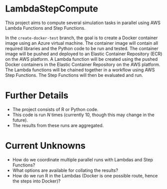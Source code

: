 # LambdaStepCompute

This project aims to compute several simulation tasks in parallel using AWS Lambda Functions and Step Functions.

In the `create-docker-test` branch, the goal is to create a Docker container image using an Azure virtual machine. The container image will contain all required libraries and the Python code to be run and tested. The container image will be pushed and deployed to an Elastic Container Repository (ECR) on the AWS platform. A Lambda function will be created using the pushed Docker containers in the Elastic Container Repository on the AWS platform. The Lambda functions will be chained together in a workflow using AWS Step Functions. The Step Functions will then be evaluated and run.

# Further Details

- The project consists of R or Python code.
- This code is run *N* times (currently 10, though this may change in the future).
- The results from these runs are aggregated.

# Current Unknowns

- How do we coordinate multiple parallel runs with Lambdas and Step Functions?
- What options are available for collating the results?
- How do we run R in the Lambdas (Docker is one possible route, hence the steps into Docker)?
